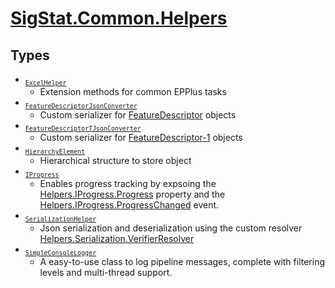 # [SigStat.Common.Helpers](./README.md)

## Types

- <sub>[`ExcelHelper`](./ExcelHelper.md)</sub>
	- Extension methods for common EPPlus tasks
- <sub>[`FeatureDescriptorJsonConverter`](./FeatureDescriptorJsonConverter.md)</sub>
	- Custom serializer for [FeatureDescriptor](https://github.com/hargitomi97/sigstat/blob/master/docs/md/SigStat/Common/FeatureDescriptor.md) objects
- <sub>[`FeatureDescriptorTJsonConverter`](./FeatureDescriptorTJsonConverter.md)</sub>
	- Custom serializer for [FeatureDescriptor-1](https://github.com/hargitomi97/sigstat/blob/master/docs/md/SigStat/Common/FeatureDescriptor-1.md) objects
- <sub>[`HierarchyElement`](./HierarchyElement.md)</sub>
	- Hierarchical structure to store object
- <sub>[`IProgress`](./IProgress.md)</sub>
	- Enables progress tracking by expsoing the [Helpers.IProgress.Progress](https://github.com/hargitomi97/sigstat/blob/master/docs/md/SigStat/Common/Helpers/IProgress.md) property and the [Helpers.IProgress.ProgressChanged](https://github.com/hargitomi97/sigstat/blob/master/docs/md/SigStat/Common/Helpers/IProgress.md) event.
- <sub>[`SerializationHelper`](./SerializationHelper.md)</sub>
	- Json serialization and deserialization using the custom resolver  [Helpers.Serialization.VerifierResolver](https://github.com/hargitomi97/sigstat/blob/master/docs/md/SigStat/Common/Helpers/Serialization/VerifierResolver.md)
- <sub>[`SimpleConsoleLogger`](./SimpleConsoleLogger.md)</sub>
	- A easy-to-use class to log pipeline messages, complete with filtering levels and multi-thread support.

